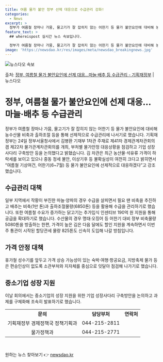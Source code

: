 ```yaml
---
title: 여름 물가 불안 정부 선제 대응으로 수급관리 강화!
categories:
  - News
excerpt: >
  정부가 여름철 장마나 가뭄, 물고기가 잘 잡히지 않는 어한기 등 물가 불안요인에 대비해 농수산물 비축과 출하…
feature_text: >
  ## whereispost 실시간 뉴스 속보입니다.

  정부가 여름철 장마나 가뭄, 물고기가 잘 잡히지 않는 어한기 등 물가 불안요인에 대비해 농수산물 비축과 출하…
image: 'https://newsdao.kr/res/images/meta/newsdao_breakingnews.jpg'
---
```


![뉴스다오 속보](https://newsdao.kr/res/images/meta/newsdao_breakingnews.jpg)

<p>출처: <a href="https://newsdao.kr/3892" rel="dofollow">정부, 여름철 물가 불안요인에 선제 대응…마늘·배추 등 수급관리 - 기획재정부</a> | 뉴스다오</p>

<h1>정부, 여름철 물가 불안요인에 선제 대응…마늘·배추 등 수급관리</h1>
<p data-ke-size="size16">정부가 여름철 장마나 가뭄, 물고기가 잘 잡히지 않는 어한기 등 물가 불안요인에 대비해 농수산물 비축과 출하조절 등을 통해 선제적으로 수급관리에 나서기로 했습니다. 기획재정부는 24일 정부서울청사에서 김병환 기재부 1차관 주재로 제41차 경제관계차관회의 겸 제22차 물가관계차관회의를 개최, 부처별 물가안정 대응상황을 점검하고 기업 성장사다리 구축방안 등을 논의했다고 밝혔습니다. 김 차관은 최근 농산물·석유류 가격이 하락세를 보이고 있으나 중동 정세 불안, 이상기후 등 불확실성이 여전히 크다고 밝히면서 “여름철 기상여건, 어한기(6~7월) 등 물가 불안요인에 선제적으로 대응하겠다”고 강조했습니다.</p>

<h2 data-ke-size="size26">수급관리 대책</h2>
<p data-ke-size="size16">일부 지역에서 작황이 부진한 마늘·양파의 경우 수급을 살피면서 필요 땐 비축을 추진하고 배추는 비축(1만 톤)과 출하조절물량(6850톤) 등을 활용해 수급을 관리하기로 했습니다. 또한 여름철 수요가 증가하는 닭고기는 추가입식 인센티브 190억 원 지원을 통해 공급을 확대하기로 했습니다. 수산물의 경우 명태·오징어 등 어한기 대비 정부 비축물량 5080톤을 방출하는 한편, 가격이 높은 김은 다음 달에도 할인 지원을 계속하면서 이번 주 통관이 시작된 할당관세 물량 825톤도 신속히 도입해 나갈 방침입니다.</p>

<h2 data-ke-size="size26">가격 안정 대책</h2>
<p data-ke-size="size16">휴가철 성수기를 앞두고 가격 상승 가능성이 있는 숙박·여행·항공요금, 지방축제 물가 등은 편승인상이 없도록 소관부처와 지자체를 중심으로 잇달아 점검해 나가기로 했습니다.</p>

<h2 data-ke-size="size26">중소기업 성장 지원</h2>
<p data-ke-size="size16">이날 회의에서는 중소기업의 성장 지원을 위한 기업 성장사다리 구축방안을 논의하고 과제를 구체화해 조속히 발표하기로 했습니다.</p>

<table>
  	<tbody>
    	<tr>
      		<td style="text-align: center; height: 17px;"><b>문의</b></td>
      		<td style="text-align: center; height: 17px;"><b>담당부처</b></td>
      		<td style="text-align: center; height: 17px;"><b>연락처</b></td>
    	</tr>
    	<tr>
      		<td style="text-align: center; height: 17px;">기획재정부 경제정책국 정책기획과</td>
      		<td style="text-align: center; height: 17px;">044-215-2811</td>
    	</tr>
    	<tr>
      		<td style="text-align: center; height: 17px;">물가정책과</td>
      		<td style="text-align: center; height: 17px;">044-215-2771</td>
    	</tr>
  	</tbody>
</table>
<p data-ke-size="size16">&nbsp;</p> 

원하는 뉴스 찾아보기 👉 <a href="https://newsdao.kr" rel="dofollow">newsdao.kr</a>


